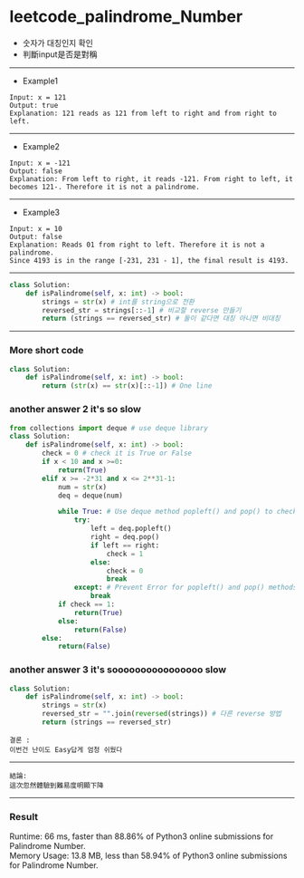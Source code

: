 # leetcode_palindrome_Number
+ 숫자가 대칭인지 확인
+ 判斷input是否是對稱

-----
+ Example1
```
Input: x = 121
Output: true
Explanation: 121 reads as 121 from left to right and from right to left.
```
----
+ Example2
```
Input: x = -121
Output: false
Explanation: From left to right, it reads -121. From right to left, it becomes 121-. Therefore it is not a palindrome.
```
----
+ Example3
```
Input: x = 10
Output: false
Explanation: Reads 01 from right to left. Therefore it is not a palindrome.
Since 4193 is in the range [-231, 231 - 1], the final result is 4193.
```
----
```python
class Solution:
    def isPalindrome(self, x: int) -> bool:
        strings = str(x) # int를 string으로 전환
        reversed_str = strings[::-1] # 비교할 reverse 만들기
        return (strings == reversed_str) # 둘이 같다면 대칭 아니면 비대칭
```
---
### More short code
```python
class Solution:
    def isPalindrome(self, x: int) -> bool:
        return (str(x) == str(x)[::-1]) # One line
```
### another answer 2 it's so slow
```python
from collections import deque # use deque library
class Solution:
    def isPalindrome(self, x: int) -> bool:
        check = 0 # check it is True or False
        if x < 10 and x >=0: 
            return(True)
        elif x >= -2*31 and x <= 2**31-1:
            num = str(x)
            deq = deque(num)

            while True: # Use deque method popleft() and pop() to check each sides are same or not
                try:
                    left = deq.popleft()
                    right = deq.pop()
                    if left == right: 
                        check = 1
                    else:
                        check = 0
                        break
                except: # Prevent Error for popleft() and pop() methods
                    break
            if check == 1:
                return(True)
            else:
                return(False) 
        else:
            return(False)
```
### another answer 3 it's soooooooooooooooo slow
```python
class Solution:
    def isPalindrome(self, x: int) -> bool:
        strings = str(x)
        reversed_str = "".join(reversed(strings)) # 다른 reverse 방법
        return (strings == reversed_str)
```
```
결론 :
이번건 난이도 Easy답게 엄청 쉬웠다
```
---
```
結論:
這次忽然體驗到難易度明顯下降
```
---
### Result
Runtime: 66 ms, faster than 88.86% of Python3 online submissions for Palindrome Number.\
Memory Usage: 13.8 MB, less than 58.94% of Python3 online submissions for Palindrome Number.

